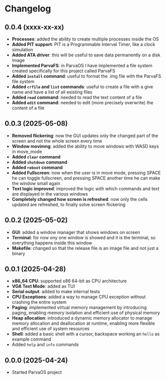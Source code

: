# Changelog

## 0.0.4 (xxxx-xx-xx)
- **Processes**: added the ability to create multiple processes inside the OS
- **Added PIT support**: PIT is a Programmable Interval Timer, like a clock simulation
- **Added ATA driver**: this will be useful to save data permanently on a disk image
- **Implemented ParvaFS**: in ParvaOS I have implemented a file system created specifically for this project called ParvaFS
- **Added `install` command**: useful to format the .img file with the ParvaFS file system
- **Added `crfile` and `list` commands**: useful to create a file with a give name and have a list of all existing files
- **Added `read` command**: needed to read the text content of a file
- **Added `edit` command**: needed to edit (more precisely overwrite) the content of a file

## 0.0.3 (2025-05-08)
- **Removed flickering**: now the GUI updates only the changed part of the screen and not the whole screen every time
- **Window movimng**: added the ability to move windows with WASD keys in move_mode
- **Added `clear` command**
- **Added `shutdown` command**
- **Added `reboot` command**
- **Added Fullscreen**: now when the user is in move mode, pressing SPACE he can toggle fullscreen, and pressing SPACE another time he can make the window small again
- **Text logic improved**: improved the logic with which commands and text are displayed in the various windows
- **Completely changed how screen is refreshed**: now only the cells updated are refreshed, to finally solve screen flickering

## 0.0.2 (2025-05-02)
- **GUI**: added a window manager that shows windows on screen
- **Terminal**: for now ony one window is showed and it is the terminal, so everything happens inside this window
- **Makefile**: changed so that the release file is an image file and not just a binary

## 0.0.1 (2025-04-28)
- **x86_64 CPU**: supported x86 64-bit as CPU architecture
- **VGA Text Mode**: added as TUI
- **Serial output**: added to make internal tests
- **CPU Exceptions**: added a way to manage CPU exception without crashing the entire system
- **Paging**: implemented virtual memory management by introducing paging, enabling memory isolation and efficient use of physical memory
- **Heap allocation**: introduced a dynamic memory allocator to manage memory allocation and deallocation at runtime, enabling more flexible and efficient use of system resources
- **Shell**: added a basic shell with a cursor, backspace working an `hello` as example command
- Added `help` and `info` commands

## 0.0.0 (2025-04-24)
- Started ParvaOS project